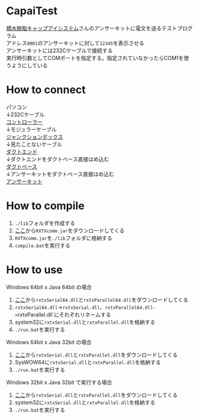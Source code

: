 # CapaiTest
[積水樹脂キャップアイシステム](https://www.cap-ai.jp/corporate/)さんのアンサーキットに電文を送るテストプログラム<br>
アドレス`0001`のアンサーキットに対して`12345`を表示させる<br>
アンサーキットには232Cケーブルで接続する<br>
実行時引数としてCOMポートを指定する。指定されていなかったらCOM1を使うようにしている<br>

# How to connect

パソコン<br>
↓232Cケーブル<br>
[コントローラー](https://www.cap-ai.jp/products/controller/rs232c/rs232c_1.html)<br>
↓モジュラーケーブル<br>
[ジャンクションボックス](https://www.cap-ai.jp/products/controller/rs232c/rs232c_2.html)<br>
↓見たことないケーブル<br>
[ダクトエンド](https://www.cap-ai.jp/products/other-machine/construction/construction_4.html)<br>
↓ダクトエンドをダクトベース直接はめ込む<br>
[ダクトベース](https://www.cap-ai.jp/products/other-machine/construction/construction_1.html)<br>
↓アンサーキットをダクトベース直接はめ込む<br>
[アンサーキット](https://www.cap-ai.jp/products/answerkit/steelrack/)<br>

# How to compile
1. `./lib`フォルダを作成する
2. [ここ](http://www.java2s.com/Code/Jar/r/Downloadrxtx217jar.htm)から`RXTXcomm.jar`をダウンロードしてくる
3. `RXTXcomm.jar`を`./lib`フォルダに格納する
4. `compile.bat`を実行する

# How to use
Windows 64bit x Java 64bit の場合
1. [ここ](http://www.java2s.com/Code/Jar/r/Downloadrxtxnativewindowsjar.htm)から`rxtxSerial64.dll`と`rxtxParallel64.dll`をダウンロードしてくる
2. `rxtxSerial64.dll`->`rxtxSerial.dll`、`rxtxParallel64.dll->`rxtxParallel.dll`にそれぞれリネームする
3. system32に`rxtxSerial.dll`と`rxtxParallel.dll`を格納する
4. `./run.bat`を実行する

Windows 64bit x Java 32bit の場合
1. [ここ](http://www.java2s.com/Code/Jar/r/Downloadrxtxnativewindowsjar.htm)から`rxtxSerial.dll`と`rxtxParallel.dll`をダウンロードしてくる
2. SysWOW64に`rxtxSerial.dll`と`rxtxParallel.dll`を格納する
3. `./run.bat`を実行する

Windows 32bit x Java 32bit で実行する場合
1. [ここ](http://www.java2s.com/Code/Jar/r/Downloadrxtxnativewindowsjar.htm)から`rxtxSerial.dll`と`rxtxParallel.dll`をダウンロードしてくる
2. system32に`rxtxSerial.dll`と`rxtxParallel.dll`を格納する
3. `./run.bat`を実行する
